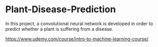 # Plant-Disease-Prediction
In this project, a convolutional neural network is developed in order to predict whether a plant is suffering from a disease.

https://www.udemy.com/course/intro-to-machine-learning-course/


